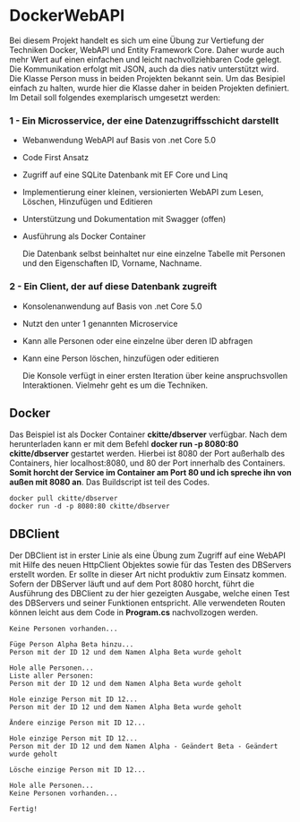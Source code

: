 # DockerWebAPI
Bei diesem Projekt handelt es sich um eine Übung zur Vertiefung der Techniken Docker, WebAPI und Entity Framework Core. Daher wurde auch mehr Wert auf einen einfachen und leicht nachvollziehbaren Code gelegt. Die Kommunikation erfolgt mit JSON, auch da dies nativ unterstützt wird. Die Klasse Person muss in beiden Projekten bekannt sein. Um das Besipiel einfach zu halten, wurde hier die Klasse daher in beiden Projekten definiert. Im Detail soll folgendes exemplarisch umgesetzt werden:

### 1 - Ein Microsservice, der eine Datenzugriffsschicht darstellt
* Webanwendung WebAPI auf Basis von .net Core 5.0
* Code First Ansatz
* Zugriff auf eine SQLite Datenbank mit EF Core und Linq
* Implementierung einer kleinen, versionierten WebAPI zum Lesen, Löschen, Hinzufügen und Editieren
* Unterstützung und Dokumentation mit Swagger (offen)
* Ausführung als Docker Container

  Die Datenbank selbst beinhaltet nur eine einzelne Tabelle mit Personen und den Eigenschaften ID, Vorname, Nachname. 

### 2 - Ein Client, der auf diese Datenbank zugreift
* Konsolenanwendung auf Basis von .net Core 5.0
* Nutzt den unter 1 genannten Microservice
* Kann alle Personen oder eine einzelne über deren ID abfragen
* Kann eine Person löschen, hinzufügen oder editieren

  Die Konsole verfügt in einer ersten Iteration über keine anspruchsvollen Interaktionen. Vielmehr geht es um die Techniken.

## Docker
Das Beispiel ist als Docker Container **ckitte/dbserver** verfügbar. Nach dem herunterladen kann er mit dem Befehl **docker run -p 8080:80 ckitte/dbserver** 
gestartet werden. Hierbei ist 8080 der Port außerhalb des Containers, hier localhost:8080, und 80 der Port innerhalb des Containers. **Somit horcht 
der Service im Container am Port 80 und ich spreche ihn von außen mit 8080 an**. Das Buildscript ist teil des Codes.

```
docker pull ckitte/dbserver
docker run -d -p 8080:80 ckitte/dbserver
```

## DBClient
Der DBClient ist in erster Linie als eine Übung zum Zugriff auf eine WebAPI mit Hilfe des neuen HttpClient Objektes sowie für das Testen des DBServers erstellt worden. Er sollte in dieser Art nicht produktiv zum Einsatz kommen. Sofern der DBServer läuft und auf dem Port 8080 horcht, führt die Ausführung des DBClient zu der hier gezeigten Ausgabe, welche einen Test des DBServers und seiner Funktionen entspricht. Alle verwendeten Routen können leicht aus dem Code in **Program.cs** nachvollzogen werden.

```
Keine Personen vorhanden...

Füge Person Alpha Beta hinzu...
Person mit der ID 12 und dem Namen Alpha Beta wurde geholt

Hole alle Personen...
Liste aller Personen:
Person mit der ID 12 und dem Namen Alpha Beta wurde geholt

Hole einzige Person mit ID 12...
Person mit der ID 12 und dem Namen Alpha Beta wurde geholt

Ändere einzige Person mit ID 12...

Hole einzige Person mit ID 12...
Person mit der ID 12 und dem Namen Alpha - Geändert Beta - Geändert wurde geholt

Lösche einzige Person mit ID 12...

Hole alle Personen...
Keine Personen vorhanden...

Fertig!
```

